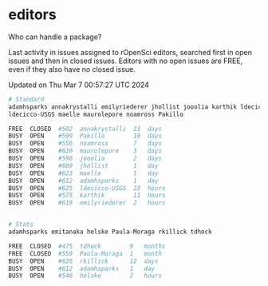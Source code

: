 # editors

Who can handle a package?

Last activity in issues assigned to rOpenSci editors, searched first in open
issues and then in closed issues. Editors with no open issues are FREE, even if
they also have no closed issue.


Updated on Thu Mar 7 00:57:27 UTC 2024

```bash
# Standard
adamhsparks annakrystalli emilyriederer jhollist jooolia karthik ldecicco
ldecicco-USGS maelle maurolepore noamross Pakillo

FREE  CLOSED  #502  annakrystalli  23  days
BUSY  OPEN    #599  Pakillo        10  days
BUSY  OPEN    #556  noamross       7   days
BUSY  OPEN    #620  maurolepore    3   days
BUSY  OPEN    #590  jooolia        2   days
BUSY  OPEN    #609  jhollist       1   day
BUSY  OPEN    #623  maelle         1   day
BUSY  OPEN    #612  adamhsparks    1   day
BUSY  OPEN    #625  ldecicco-USGS  23  hours
BUSY  OPEN    #575  karthik        11  hours
BUSY  OPEN    #619  emilyriederer  2   hours


# Stats
adamhsparks emitanaka helske Paula-Moraga rkillick tdhock

FREE  CLOSED  #475  tdhock        9   months
FREE  CLOSED  #559  Paula-Moraga  1   month
BUSY  OPEN    #626  rkillick      12  days
BUSY  OPEN    #612  adamhsparks   1   day
BUSY  OPEN    #546  helske        2   hours
```
